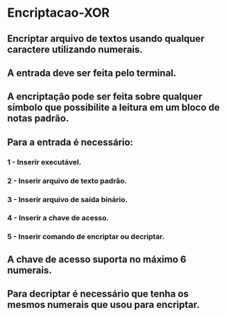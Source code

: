 # Encriptacao-XOR
## Encriptar arquivo de textos usando qualquer caractere utilizando numerais.

## A entrada deve ser feita pelo terminal.

## A encriptação pode ser feita sobre qualquer símbolo que possibilite a leitura em um bloco de notas padrão.

## Para a entrada é necessário:
  ### 1 - Inserir executável.
  ### 2 - Inserir arquivo de texto padrão.
  ### 3 - Inserir arquivo de saída binário.
  ### 4 - Inserir a chave de acesso.
  ### 5 - Inserir comando de encriptar ou decriptar.

## A chave de acesso suporta no máximo 6 numerais.
## Para decriptar é necessário que tenha os mesmos numerais que usou para encriptar.


